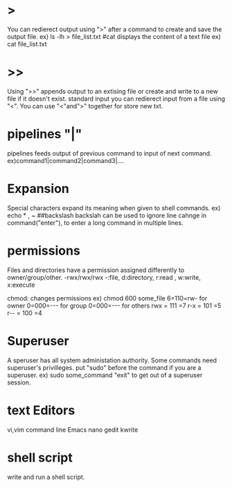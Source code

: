 # >
You can redierect output using ">" after a command to create and save the output file.
ex) ls -lh > file_list.txt
#cat
displays the content of a text file
ex) cat file_list.txt
# >>
Using ">>" appends output to an extising file or create and write to a new file if it doesn't exist.
standard input
you can redierect input from a file using "<".
You can use "<"and">" together for store new txt.

# pipelines "|"
pipelines feeds output of previous command to input of next command.
ex)command1|command2|command3|....

# Expansion
Special characters expand its meaning when given to shell commands.
ex) echo * , ~
##backslash 
backslah can be used to ignore line cahnge in command("enter"),
to enter a long command in multiple lines.

# permissions
Files and directories have a permission assigned differently to owner/group/other.
-rwx/rwx/rwx
 -:file, d:directory, r:read , w:write, x:execute
 
 chmod: changes permissions
 ex) chmod 600 some_file
 6=110=rw- for owner
 0=000=--- for group
 0=000=--- for others
 rwx = 111 =7
 r-x = 101 =5
 r-- = 100 =4
 
 # Superuser
 A speruser has all system administation authority.
 Some commands need superuser's privilleges.
 put "sudo" before the command if you are a superuser.
 ex) sudo some_command
 "exit" to get out of a superuser session.
 
 # text Editors
vi,vim command line
Emacs
nano
gedit
kwrite

# shell script
write and run a shell script.
 
 
 
 
 
